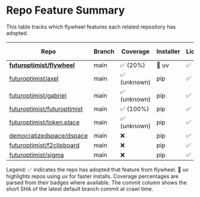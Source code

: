 # Repo Feature Summary

This table tracks which flywheel features each related repository has adopted.

| Repo | Branch | Coverage | Installer | License | CI | AGENTS.md | Code of Conduct | Contributing | Pre-commit | Commit |
| ---- | ------ | -------- | --------- | ------- | -- | --------- | --------------- | ------------ | ---------- | ------ |
| **[futuroptimist/flywheel](https://github.com/futuroptimist/flywheel)** | main | ✅ (20%) | 🚀 uv | ✅ | ✅ | ✅ | ✅ | ✅ | ✅ | a12f797 |
| [futuroptimist/axel](https://github.com/futuroptimist/axel) | main | ✅ (unknown) | pip | ✅ | ❌ | ✅ | ❌ | ✅ | ✅ | 0a664fa |
| [futuroptimist/gabriel](https://github.com/futuroptimist/gabriel) | main | ✅ (unknown) | pip | ✅ | ❌ | ✅ | ❌ | ❌ | ❌ | eccea81 |
| [futuroptimist/futuroptimist](https://github.com/futuroptimist/futuroptimist) | main | ✅ (100%) | pip | ✅ | ❌ | ✅ | ❌ | ❌ | ✅ | 2f4cdde |
| [futuroptimist/token.place](https://github.com/futuroptimist/token.place) | main | ✅ (unknown) | pip | ✅ | ❌ | ✅ | ✅ | ❌ | ✅ | d65d648 |
| [democratizedspace/dspace](https://github.com/democratizedspace/dspace) | main | ❌ | pip | ✅ | ❌ | ❌ | ❌ | ❌ | ❌ | 1ee6938 |
| [futuroptimist/f2clipboard](https://github.com/futuroptimist/f2clipboard) | main | ❌ | pip | ✅ | ❌ | ✅ | ❌ | ❌ | ❌ | 763ac09 |
| [futuroptimist/sigma](https://github.com/futuroptimist/sigma) | main | ❌ | pip | ✅ | ❌ | ✅ | ❌ | ❌ | ❌ | b54c6b0 |

Legend: ✅ indicates the repo has adopted that feature from flywheel. 🚀 uv highlights repos using uv for faster installs. Coverage percentages are parsed from their badges where available. The commit column shows the short SHA of the latest default branch commit at crawl time.
